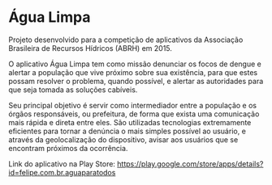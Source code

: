 # Água Limpa
Projeto desenvolvido para a competição de aplicativos da Associação Brasileira de Recursos Hídricos (ABRH) em 2015.

O aplicativo Água Limpa tem como missão denunciar os focos de dengue e alertar a população que vive próximo sobre sua existência, para que estes possam resolver o problema, quando possível, e alertar as autoridades para que seja tomada as soluções cabíveis.

Seu principal objetivo é servir como intermediador entre a população e os órgãos responsáveis, ou prefeitura, de forma que exista uma comunicação mais rápida e direta entre eles. São utilizadas tecnologias extremamente eficientes para tornar a denúncia o mais simples possível ao usuário, e através da geolocalização do dispositivo, avisar aos usuários que se encontram próximos da ocorrência.

Link do aplicativo na Play Store: https://play.google.com/store/apps/details?id=felipe.com.br.aguaparatodos
